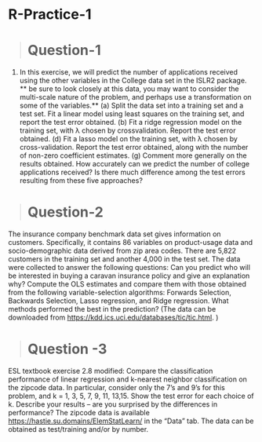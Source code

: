 # R-Practice-1

> # Question-1 
1) In this exercise, we will predict the number of applications received using the
other variables in the College data set in the ISLR2 package.
** be sure to look closely at this data, you may want to consider the multi-scale
nature of the problem, and perhaps use a transformation on some of the
variables.**
(a) Split the data set into a training set and a test set. Fit a linear model using least
squares on the training set, and report the test error obtained.
(b) Fit a ridge regression model on the training set, with λ chosen by crossvalidation.
Report the test error obtained.
(d) Fit a lasso model on the training set, with λ chosen by cross-validation.
Report the test error obtained, along with the number of non-zero coefficient
estimates.
(g) Comment more generally on the results obtained. How accurately can we
predict the number of college applications received? Is there much difference
among the test errors resulting from these five approaches?

> # Question-2
The insurance company benchmark data set gives information on customers.
Specifically, it contains 86 variables on product-usage data and socio-demographic
data derived from zip area codes. There are 5,822 customers in the training set and
another 4,000 in the test set. The data were collected to answer the following
questions: Can you predict who will be interested in buying a caravan insurance
policy and give an explanation why? Compute the OLS estimates and compare
them with those obtained from the following variable-selection algorithms:
Forwards Selection, Backwards Selection, Lasso regression, and Ridge regression.
What methods performed the best in the prediction?
(The data can be downloaded from https://kdd.ics.uci.edu/databases/tic/tic.html. )

> # Question -3
ESL textbook exercise 2.8 modified: Compare the classification
performance of linear regression and k-nearest neighbor classification on the
zipcode data. In particular, consider only the 7’s and 9’s for this problem, and k =
1, 3, 5, 7, 9, 11, 13,15. Show the test error for each choice of k. Describe your
results – are you surprised by the differences in performance?
The zipcode data is available https://hastie.su.domains/ElemStatLearn/ in the
“Data” tab. The data can be obtained as test/training and/or by number.
